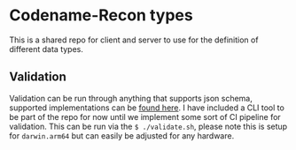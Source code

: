 # Codename-Recon types

This is a shared repo for client and server to use for the definition of different data types.

## Validation

Validation can be run through anything that supports json schema, supported implementations can be [found here](https://json-schema.org/implementations). I have included a CLI tool to be part of the repo for now until we implement some sort of CI pipeline for validation. This can be run via the `$ ./validate.sh`, please note this is setup for `darwin.arm64` but can easily be adjusted for any hardware.
